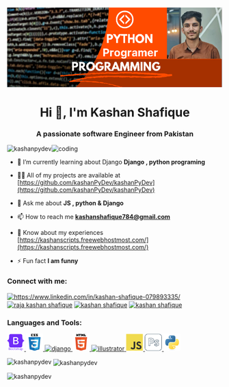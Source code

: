 ![logo](https://github.com/kashanPyDev/kashanPyDev/blob/main/Screenshot%202024-11-27%20004355.png?raw=true)
<h1 align="center">Hi 👋, I'm Kashan Shafique</h1>
<h3 align="center">A passionate software Engineer from Pakistan</h3>
<img align="right" alt="coding" width="400" src="https://camo.githubusercontent.com/4d9f5ecceb711eec6e2018f38a5677dc657c9738d4a65ba3b928c41c0a45b439/68747470733a2f2f6d69726f2e6d656469756d2e636f6d2f6d61782f313336302f302a37513379765349765f7430696f4a2d5a2e676966"

<p align="left"> <img src="https://komarev.com/ghpvc/?username=kashanpydev&label=Profile%20views&color=0e75b6&style=flat" alt="kashanpydev" /> </p>

- 🌱 I’m currently learning about Django **Django , python programing**

- 👨‍💻 All of my projects are available at [https://github.com/kashanPyDev/kashanPyDev](https://github.com/kashanPyDev/kashanPyDev)

- 💬 Ask me about **JS , python & Django**

- 📫 How to reach me **kashanshafique784@gmail.com**

- 📄 Know about my experiences [https://kashanscripts.freewebhostmost.com/](https://kashanscripts.freewebhostmost.com/)

- ⚡ Fun fact **I am funny**

<h3 align="left">Connect with me:</h3>
<p align="left">
<a href="https://linkedin.com/in/https://www.linkedin.com/in/kashan-shafique-079893335/" target="blank"><img align="center" src="https://raw.githubusercontent.com/rahuldkjain/github-profile-readme-generator/master/src/images/icons/Social/linked-in-alt.svg" alt="https://www.linkedin.com/in/kashan-shafique-079893335/" height="30" width="40" /></a>
<a href="https://fb.com/raja kashan shafique" target="blank"><img align="center" src="https://raw.githubusercontent.com/rahuldkjain/github-profile-readme-generator/master/src/images/icons/Social/facebook.svg" alt="raja kashan shafique" height="30" width="40" /></a>
<a href="https://instagram.com/kashan shafique" target="blank"><img align="center" src="https://raw.githubusercontent.com/rahuldkjain/github-profile-readme-generator/master/src/images/icons/Social/instagram.svg" alt="kashan shafique" height="30" width="40" /></a>
<a href="https://www.youtube.com/c/kashan shafique" target="blank"><img align="center" src="https://raw.githubusercontent.com/rahuldkjain/github-profile-readme-generator/master/src/images/icons/Social/youtube.svg" alt="kashan shafique" height="30" width="40" /></a>
</p>

<h3 align="left">Languages and Tools:</h3>
<p align="left"> <a href="https://getbootstrap.com" target="_blank" rel="noreferrer"> <img src="https://raw.githubusercontent.com/devicons/devicon/master/icons/bootstrap/bootstrap-plain-wordmark.svg" alt="bootstrap" width="40" height="40"/> </a> <a href="https://www.w3schools.com/css/" target="_blank" rel="noreferrer"> <img src="https://raw.githubusercontent.com/devicons/devicon/master/icons/css3/css3-original-wordmark.svg" alt="css3" width="40" height="40"/> </a> <a href="https://www.djangoproject.com/" target="_blank" rel="noreferrer"> <img src="https://cdn.worldvectorlogo.com/logos/django.svg" alt="django" width="40" height="40"/> </a> <a href="https://www.w3.org/html/" target="_blank" rel="noreferrer"> <img src="https://raw.githubusercontent.com/devicons/devicon/master/icons/html5/html5-original-wordmark.svg" alt="html5" width="40" height="40"/> </a> <a href="https://www.adobe.com/in/products/illustrator.html" target="_blank" rel="noreferrer"> <img src="https://www.vectorlogo.zone/logos/adobe_illustrator/adobe_illustrator-icon.svg" alt="illustrator" width="40" height="40"/> </a> <a href="https://developer.mozilla.org/en-US/docs/Web/JavaScript" target="_blank" rel="noreferrer"> <img src="https://raw.githubusercontent.com/devicons/devicon/master/icons/javascript/javascript-original.svg" alt="javascript" width="40" height="40"/> </a> <a href="https://www.photoshop.com/en" target="_blank" rel="noreferrer"> <img src="https://raw.githubusercontent.com/devicons/devicon/master/icons/photoshop/photoshop-line.svg" alt="photoshop" width="40" height="40"/> </a> <a href="https://www.python.org" target="_blank" rel="noreferrer"> <img src="https://raw.githubusercontent.com/devicons/devicon/master/icons/python/python-original.svg" alt="python" width="40" height="40"/> </a> </p>

<p><img align="left" src="https://github-readme-stats.vercel.app/api/top-langs?username=kashanpydev&show_icons=true&locale=en&layout=compact" alt="kashanpydev" /></p>

<p>&nbsp;<img align="center" src="https://github-readme-stats.vercel.app/api?username=kashanpydev&show_icons=true&locale=en" alt="kashanpydev" /></p>

<p><img align="center" src="https://github-readme-streak-stats.herokuapp.com/?user=kashanpydev&" alt="kashanpydev" /></p>
